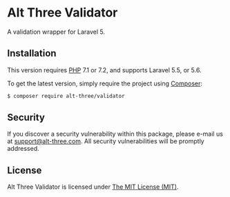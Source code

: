 # Alt Three Validator

A validation wrapper for Laravel 5.


## Installation

This version requires [PHP](https://php.net) 7.1 or 7.2, and supports Laravel 5.5, or 5.6.

To get the latest version, simply require the project using [Composer](https://getcomposer.org):

```bash
$ composer require alt-three/validator
```


## Security

If you discover a security vulnerability within this package, please e-mail us at support@alt-three.com. All security vulnerabilities will be promptly addressed.


## License

Alt Three Validator is licensed under [The MIT License (MIT)](LICENSE).
